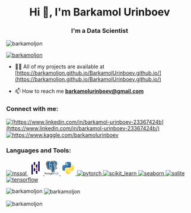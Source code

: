# <h1 align="center">Hi 👋, I'm Barkamol Urinboev</h1>
<h3 align="center"> I'm a Data Scientist</h3>

<p align="left"> <img src="https://komarev.com/ghpvc/?username=barkamoljon&label=Profile%20views&color=0e75b6&style=flat" alt="barkamoljon" /> </p>

<p align="left"> <a href="https://github.com/ryo-ma/github-profile-trophy"><img src="https://github-profile-trophy.vercel.app/?username=barkamoljon" alt="barkamoljon" /></a> </p>

- 👨‍💻 All of my projects are available at [https://barkamoljon.github.io/BarkamolUrinboev.github.io/](https://barkamoljon.github.io/BarkamolUrinboev.github.io/)

- 📫 How to reach me **barkamolurinboev@gmail.com**

<h3 align="left">Connect with me:</h3>
<p align="left">
<a href="https://linkedin.com/in/https://www.linkedin.com/in/barkamol-urinboev-23367424b" target="blank"><img align="center" src="https://raw.githubusercontent.com/rahuldkjain/github-profile-readme-generator/master/src/images/icons/Social/linked-in-alt.svg" alt="[https://www.linkedin.com/in/barkamol-urinboev-23367424b](https://www.linkedin.com/in/barkamol-urinboev-23367424b/)" height="30" width="40" /></a>
<a href="[https://kaggle.com/https://www.kaggle.com/barkamolurinboev](https://www.kaggle.com/barkamolurinboev)" target="blank"><img align="center" src="https://raw.githubusercontent.com/rahuldkjain/github-profile-readme-generator/master/src/images/icons/Social/kaggle.svg" alt="https://www.kaggle.com/barkamolurinboev" height="30" width="40" /></a>
</p>

<h3 align="left">Languages and Tools:</h3>
<p align="left"> <a href="https://www.microsoft.com/en-us/sql-server" target="_blank" rel="noreferrer"> <img src="https://www.svgrepo.com/show/303229/microsoft-sql-server-logo.svg" alt="mssql" width="40" height="40"/> </a> <a href="https://pandas.pydata.org/" target="_blank" rel="noreferrer"> <img src="https://raw.githubusercontent.com/devicons/devicon/2ae2a900d2f041da66e950e4d48052658d850630/icons/pandas/pandas-original.svg" alt="pandas" width="40" height="40"/> </a> <a href="https://www.postgresql.org" target="_blank" rel="noreferrer"> <img src="https://raw.githubusercontent.com/devicons/devicon/master/icons/postgresql/postgresql-original-wordmark.svg" alt="postgresql" width="40" height="40"/> </a> <a href="https://www.python.org" target="_blank" rel="noreferrer"> <img src="https://raw.githubusercontent.com/devicons/devicon/master/icons/python/python-original.svg" alt="python" width="40" height="40"/> </a> <a href="https://pytorch.org/" target="_blank" rel="noreferrer"> <img src="https://www.vectorlogo.zone/logos/pytorch/pytorch-icon.svg" alt="pytorch" width="40" height="40"/> </a> <a href="https://scikit-learn.org/" target="_blank" rel="noreferrer"> <img src="https://upload.wikimedia.org/wikipedia/commons/0/05/Scikit_learn_logo_small.svg" alt="scikit_learn" width="40" height="40"/> </a> <a href="https://seaborn.pydata.org/" target="_blank" rel="noreferrer"> <img src="https://seaborn.pydata.org/_images/logo-mark-lightbg.svg" alt="seaborn" width="40" height="40"/> </a> <a href="https://www.sqlite.org/" target="_blank" rel="noreferrer"> <img src="https://www.vectorlogo.zone/logos/sqlite/sqlite-icon.svg" alt="sqlite" width="40" height="40"/> </a> <a href="https://www.tensorflow.org" target="_blank" rel="noreferrer"> <img src="https://www.vectorlogo.zone/logos/tensorflow/tensorflow-icon.svg" alt="tensorflow" width="40" height="40"/> </a> </p>

<p><img align="left" src="https://github-readme-stats.vercel.app/api/top-langs?username=barkamoljon&show_icons=true&locale=en&layout=compact" alt="barkamoljon" /></p>

<p>&nbsp;<img align="center" src="https://github-readme-stats.vercel.app/api?username=barkamoljon&show_icons=true&locale=en" alt="barkamoljon" /></p>

<p><img align="center" src="https://github-readme-streak-stats.herokuapp.com/?user=barkamoljon&" alt="barkamoljon" /></p>

